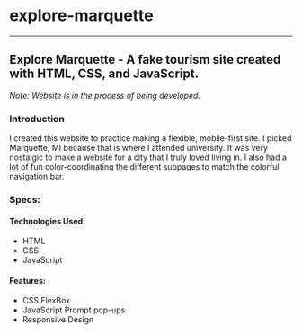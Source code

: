 # explore-marquette
---
## Explore Marquette - A fake tourism site created with HTML, CSS, and JavaScript.
*Note: Website is in the process of being developed.*

### Introduction
 
 I created this website to practice making a flexible, mobile-first site. I picked Marquette, MI because that is where I attended university. It was very nostalgic to make a website for a city that I truly loved living in. I also had a lot of fun color-coordinating the different subpages to match the colorful navigation bar.
 
### Specs:
 
#### Technologies Used:
  * HTML
  * CSS
  * JavaScript
  
#### Features:
  * CSS FlexBox
  * JavaScript Prompt pop-ups
  * Responsive Design
